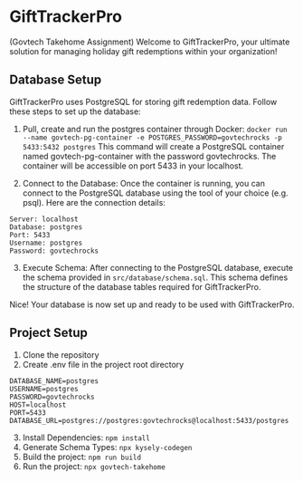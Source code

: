# GiftTrackerPro 
(Govtech Takehome Assignment)
Welcome to GiftTrackerPro, your ultimate solution for managing holiday gift redemptions within your organization!

## Database Setup
GiftTrackerPro uses PostgreSQL for storing gift redemption data. Follow these steps to set up the database:

1. Pull, create and run the postgres container through Docker:
`docker run --name govtech-pg-container -e POSTGRES_PASSWORD=govtechrocks -p 5433:5432 postgres`
This command will create a PostgreSQL container named govtech-pg-container with the password govtechrocks. The container will be accessible on port 5433 in your localhost.

2.  Connect to the Database: Once the container is running, you can connect to the PostgreSQL database using the tool of your choice (e.g. psql). Here are the connection details:
```
Server: localhost
Database: postgres
Port: 5433
Username: postgres
Password: govtechrocks
```

3. Execute Schema: After connecting to the PostgreSQL database, execute the schema provided in `src/database/schema.sql`. This schema defines the structure of the database tables required for GiftTrackerPro.

Nice! Your database is now set up and ready to be used with GiftTrackerPro.

## Project Setup
1. Clone the repository
2. Create .env file in the project root directory
```
DATABASE_NAME=postgres
USERNAME=postgres
PASSWORD=govtechrocks
HOST=localhost
PORT=5433
DATABASE_URL=postgres://postgres:govtechrocks@localhost:5433/postgres
```
3. Install Dependencies: `npm install`
4. Generate Schema Types: `npx kysely-codegen`
5. Build the project: `npm run build`
6. Run the project: `npx govtech-takehome`





